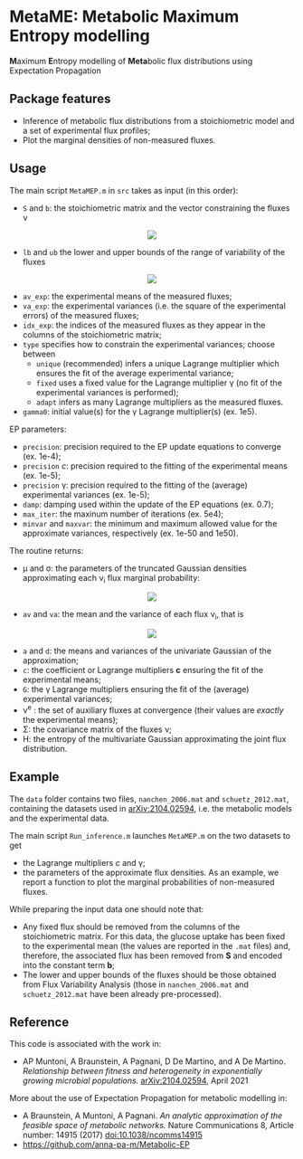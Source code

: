 # MetaME: Metabolic Maximum Entropy modelling 
**M**aximum **E**ntropy modelling of **Meta**bolic flux distributions using Expectation Propagation

## Package features
+ Inference of metabolic flux distributions from a stoichiometric model and a set of experimental flux profiles;
+ Plot the marginal densities of non-measured fluxes.


## Usage
The main script `MetaMEP.m` in `src` takes as input (in this order):
- `S` and `b`: the stoichiometric matrix and the vector constraining the fluxes &nu;

<!-- $$\begin{align}
\mathbf{S}\boldsymbol{v} = \boldsymbol{b}
\end{align}$$ --> 

<div align="center"><img style="background: transparent;" src="https://render.githubusercontent.com/render/math?math=%5Cmathbf%7BS%7D%5Cboldsymbol%7Bv%7D%20%3D%20%5Cboldsymbol%7Bb%7D"></div>

- `lb` and `ub` the lower and upper bounds of the range of variability of the fluxes

<!-- $$\begin{align}
lb\left(i\right) < v_{i} < ub\left(i\right)
\end{align}$$ --> 

<div align="center"><img style="background: transparent;" src="https://render.githubusercontent.com/render/math?math=lb%5Cleft(i%5Cright)%20%3C%20v_%7Bi%7D%20%3C%20ub%5Cleft(i%5Cright)"></div>

- `av_exp`: the experimental means of the measured fluxes;
- `va_exp`: the experimental variances (i.e. the square of the experimental errors) of the measured fluxes;
- `idx_exp`: the indices of the measured fluxes as they appear in the columns of the stoichiometric matrix;
- `type` specifies how to constrain the experimental variances; choose between 
    - `unique` (recommended) infers a unique Lagrange multiplier which ensures the fit of the average experimental variance;
    - `fixed` uses a fixed value for the Lagrange multiplier &gamma;  (no fit of the experimental variances is performed);
    - `adapt` infers as many Lagrange multipliers as the measured fluxes.
- `gamma0`: initial value(s) for the &gamma; Lagrange multiplier(s) (ex. 1e5).

EP parameters: 
- `precision`: precision required to the EP update equations to converge (ex. 1e-4);
- `precision` *c*: precision required to the fitting of the experimental means (ex. 1e-5);
- `precision` &gamma;: precision required to the fitting of the (average) experimental variances (ex. 1e-5);
- `damp`: damping used within the update of the EP equations (ex. 0.7);
- `max_iter`: the maxinum number of iterations (ex. 5e4);
- `minvar` and `maxvar`: the minimum and maximum allowed value for the approximate variances, respectively (ex. 1e-50 and 1e50).

The routine returns:
+ &mu; and &sigma;: the parameters of the truncated Gaussian densities approximating each &nu;<sub>i</sub> flux marginal probability:
<!-- $$\begin{align}
P\left(\nu_{i}\right)=\frac{1}{Z}e^{-\frac{1}{2\sigma_{i}}\left(\nu_{i} - \mu_{i}\right)^{2}}\mathbb{I}\left[lb\left(i\right) < \nu_{i} < ub\left(i\right)\right]
\end{align}$$ --> 

<div align="center"><img style="background: transparent;" src="https://render.githubusercontent.com/render/math?math=P%5Cleft(%5Cnu_%7Bi%7D%5Cright)%3D%5Cfrac%7B1%7D%7BZ%7De%5E%7B-%5Cfrac%7B1%7D%7B2%5Csigma_%7Bi%7D%7D%5Cleft(%5Cnu_%7Bi%7D%20-%20%5Cmu_%7Bi%7D%5Cright)%5E%7B2%7D%7D%5Cmathbb%7BI%7D%5Cleft%5Blb%5Cleft(i%5Cright)%20%3C%20%5Cnu_%7Bi%7D%20%3C%20ub%5Cleft(i%5Cright)%5Cright%5D"></div>

+ `av` and `va`: the mean and the variance of each flux &nu;<sub>i</sub>, that is
<!-- $$\begin{align}
<\nu_{i}>_{P}\qquad<\nu_{i}^{2}>_{P}-<\nu_{i}>_{P}^{2}
\end{align}$$ --> 

<div align="center"><img style="background: transparent;" src="https://render.githubusercontent.com/render/math?math=%3C%5Cnu_%7Bi%7D%3E_%7BP%7D%5Cqquad%3C%5Cnu_%7Bi%7D%5E%7B2%7D%3E_%7BP%7D-%3C%5Cnu_%7Bi%7D%3E_%7BP%7D%5E%7B2%7D"></div>

+ `a` and `d`: the means and variances of the univariate Gaussian of the approximation;
+ `c`: the coefficient or Lagrange multipliers **c** ensuring the fit of the experimental means;
+ `G`: the &gamma; Lagrange multipliers ensuring the fit of the (average) experimental variances;
+ &nu;<sup>e</sup> : the set of auxiliary fluxes at convergence (their values are *exactly* the experimental means);
+ &Sigma;: the covariance matrix of the fluxes &nu;;
+ H: the entropy of the multivariate Gaussian approximating the joint flux distribution.

## Example

The `data` folder contains two files, `nanchen_2006.mat` and `schuetz_2012.mat`, containing the datasets used in [arXiv:2104.02594](https://arxiv.org/abs/2104.02594), i.e. the metabolic models and the experimental data. 

The main script `Run_inference.m` launches `MetaMEP.m` on the two datasets to get 
+ the Lagrange multipliers $c$ and &gamma;;
+ the parameters of the approximate flux densities.
As an example, we report a function to plot the marginal probabilities of non-measured fluxes.

While preparing the input data one should note that:
+ Any fixed flux should be removed from the columns of the stoichiometric matrix. For this data, the glucose uptake has been fixed to the experimental mean (the values are reported in the `.mat` files) and, therefore, the associated flux has been removed from **S** and encoded into the constant term **b**;
+ The lower and upper bounds of the fluxes should be those obtained from Flux Variability Analysis (those in `nanchen_2006.mat` and `schuetz_2012.mat` have been already pre-processed).




## Reference
This code is associated with the work in:
+ AP Muntoni, A Braunstein, A Pagnani, D De Martino, and A De Martino. *Relationship between fitness and heterogeneity in exponentially growing microbial populations.* [arXiv:2104.02594](https://arxiv.org/abs/2104.02594), April 2021

More about the use of Expectation Propagation for metabolic modelling in:
+ A Braunstein, A Muntoni, A Pagnani. *An analytic approximation of the feasible space of metabolic networks.* Nature Communications 8, Article number: 14915 (2017) [doi:10.1038/ncomms14915](https://www.nature.com/articles/ncomms14915)
+ https://github.com/anna-pa-m/Metabolic-EP